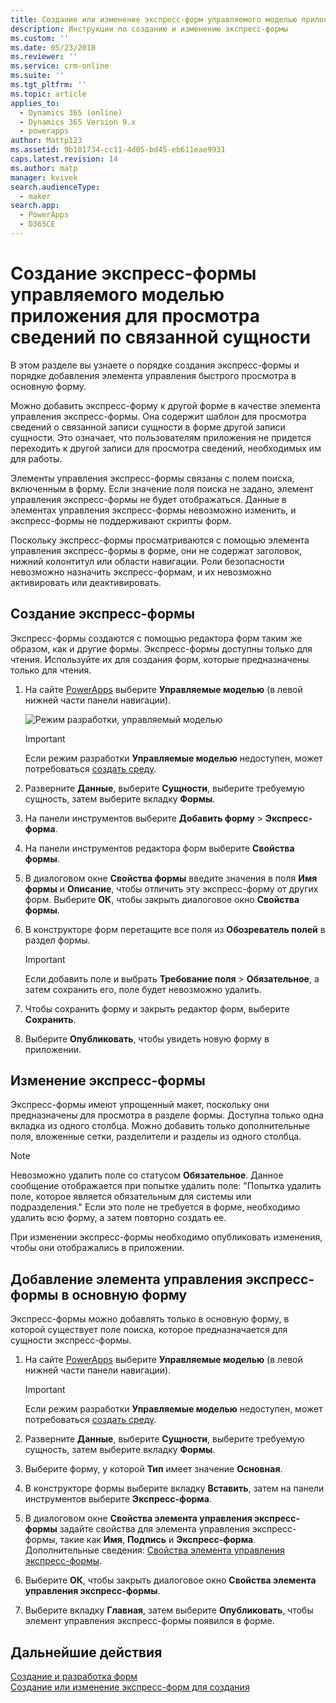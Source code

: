 ```yaml
---
title: Создание или изменение экспресс-форм управляемого моделью приложения в PowerApps | MicrosoftDocs
description: Инструкции по созданию и изменению экспресс-формы
ms.custom: ''
ms.date: 05/23/2018
ms.reviewer: ''
ms.service: crm-online
ms.suite: ''
ms.tgt_pltfrm: ''
ms.topic: article
applies_to:
  - Dynamics 365 (online)
  - Dynamics 365 Version 9.x
  - powerapps
author: Mattp123
ms.assetid: 9b101734-cc11-4d05-bd45-eb611eae9931
caps.latest.revision: 14
ms.author: matp
manager: kvivek
search.audienceType:
  - maker
search.app:
  - PowerApps
  - D365CE
---
```


# <a name="create-a-model-driven-app-quick-view-form-to-view-information-about-a-related-entity"></a>Создание экспресс-формы управляемого моделью приложения для просмотра сведений по связанной сущности

В этом разделе вы узнаете о порядке создания экспресс-формы и порядке добавления элемента управления быстрого просмотра в основную форму. 

Можно добавить экспресс-форму к другой форме в качестве элемента управления экспресс-формы. Она содержит шаблон для просмотра сведений о связанной записи сущности в форме другой записи сущности. Это означает, что пользователям приложения не придется переходить к другой записи для просмотра сведений, необходимых им для работы.  
  
 Элементы управления экспресс-формы связаны с полем поиска, включенным в форму. Если значение поля поиска не задано, элемент управления экспресс-формы не будет отображаться. Данные в элементах управления экспресс-формы невозможно изменить, и экспресс-формы не поддерживают скрипты форм.  
  
 Поскольку экспресс-формы просматриваются с помощью элемента управления экспресс-формы в форме, они не содержат заголовок, нижний колонтитул или области навигации. Роли безопасности невозможно назначить экспресс-формам, и их невозможно активировать или деактивировать.  
  
<a name="BKMK_CreateQFV"></a>   
## <a name="create-a-quick-view-form"></a>Создание экспресс-формы  
 Экспресс-формы создаются с помощью редактора форм таким же образом, как и другие формы. Экспресс-формы доступны только для чтения. Используйте их для создания форм, которые предназначены только для чтения.  
  
1. На сайте [PowerApps](https://web.powerapps.com/?utm_source=padocs&utm_medium=linkinadoc&utm_campaign=referralsfromdoc) выберите **Управляемые моделью** (в левой нижней части панели навигации).  

    ![Режим разработки, управляемый моделью](media/model-driven-switch.png)

    > [!IMPORTANT]
    > Если режим разработки **Управляемые моделью** недоступен, может потребоваться [создать среду](https://docs.microsoft.com/powerapps/administrator/create-environment).     
  
2. Разверните **Данные**, выберите **Сущности**, выберите требуемую сущность, затем выберите вкладку **Формы**. 
  
3. На панели инструментов выберите **Добавить форму** > **Экспресс-форма**.  
  
4. На панели инструментов редактора форм выберите **Свойства формы**.  
  
5. В диалоговом окне **Свойства формы** введите значения в поля **Имя формы** и **Описание**, чтобы отличить эту экспресс-форму от других форм. Выберите **ОК**, чтобы закрыть диалоговое окно **Свойства формы**.  
  
6. В конструкторе форм перетащите все поля из **Обозреватель полей** в раздел формы. 
  
    > [!IMPORTANT]
    >  Если добавить поле и выбрать **Требование поля** > **Обязательное**, а затем сохранить его, поле будет невозможно удалить.  
  
7. Чтобы сохранить форму и закрыть редактор форм, выберите **Сохранить**.  

8. Выберите **Опубликовать**, чтобы увидеть новую форму в приложении.
  
<a name="BKMK_EditQVF"></a>   
## <a name="edit-a-quick-view-form"></a>Изменение экспресс-формы  
 Экспресс-формы имеют упрощенный макет, поскольку они предназначены для просмотра в разделе формы. Доступна только одна вкладка из одного столбца. Можно добавить только дополнительные поля, вложенные сетки, разделители и разделы из одного столбца.   
  
> [!NOTE]
>  Невозможно удалить поле со статусом **Обязательное**. Данное сообщение отображается при попытке удалить поле: "Попытка удалить поле, которое является обязательным для системы или подразделения." Если это поле не требуется в форме, необходимо удалить всю форму, а затем повторно создать ее.  
  
 При изменении экспресс-формы необходимо опубликовать изменения, чтобы они отображались в приложении.  
  
<a name="BKMK_AddQVF"></a>   
## <a name="add-a-quick-view-control-to-a-main-form"></a>Добавление элемента управления экспресс-формы в основную форму  
 Экспресс-формы можно добавлять только в основную форму, в которой существует поле поиска, которое предназначается для сущности экспресс-формы.  
  
1.  На сайте [PowerApps](https://web.powerapps.com/?utm_source=padocs&utm_medium=linkinadoc&utm_campaign=referralsfromdoc) выберите **Управляемые моделью** (в левой нижней части панели навигации).  

    > [!IMPORTANT]
    > Если режим разработки **Управляемые моделью** недоступен, может потребоваться [создать среду](https://docs.microsoft.com/powerapps/administrator/create-environment).     
  
2.  Разверните **Данные**, выберите **Сущности**, выберите требуемую сущность, затем выберите вкладку **Формы**.  

3. Выберите форму, у которой **Тип** имеет значение **Основная**.

4. В конструкторе формы выберите вкладку **Вставить**, затем на панели инструментов выберите **Экспресс-форма**.  
  
5.  В диалоговом окне **Свойства элемента управления экспресс-формы** задайте свойства для элемента управления экспресс-формы, такие как **Имя**, **Подпись** и **Экспресс-форма**. Дополнительные сведения: [Свойства элемента управления экспресс-формы](quick-view-control-properties-legacy.md).  
  
6.  Выберите **ОК**, чтобы закрыть диалоговое окно **Свойства элемента управления экспресс-формы**.  
  
7.  Выберите вкладку **Главная**, затем выберите **Опубликовать**, чтобы элемент управления экспресс-формы появился в форме.  
  
## <a name="next-steps"></a>Дальнейшие действия   
 [Создание и разработка форм](create-design-forms.md)   
 [Создание или изменение экспресс-форм для создания](create-edit-quick-create-forms.md)
